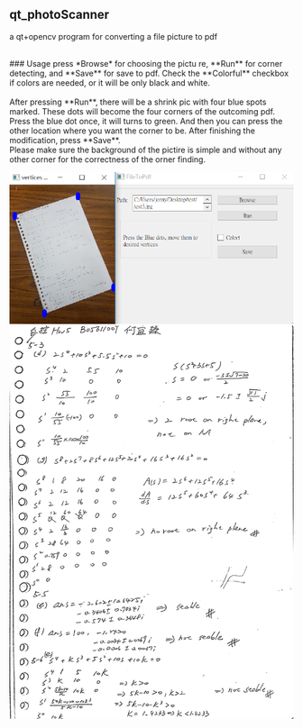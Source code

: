 ## qt_photoScanner
a qt+opencv program for converting a file picture to pdf 

<br>
### Usage
press *Browse* for choosing the pictu re, **Run** for corner detecting, and **Save** for save to pdf. 
Check the **Colorful** checkbox if colors are needed, or it will be only black and white.<br>
<br>
After pressing **Run**, there will be a shrink pic with four blue spots marked. These dots will become the four corners of the outcoming pdf.
Press the blue dot once, it will turns to green. And then you can press the other location where you want the corner to be. After finishing
the modification, press **Save**.
<br>
Please make sure the background of the pictire is simple and without any other corner for the correctness of the orner finding.


![image](https://github.com/csinrn/qt_photoScanner/blob/master/pic.png)
![image](https://github.com/csinrn/qt_photoScanner/blob/master/pdf_pic.jpg)
